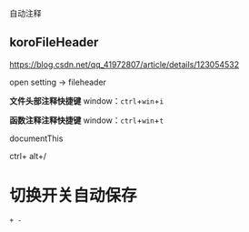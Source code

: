 自动注释

## koroFileHeader

https://blog.csdn.net/qq_41972807/article/details/123054532

open setting -> fileheader

**文件头部注释快捷键**
window：`ctrl`+`win`+`i`

**函数注释注释快捷键**
window：`ctrl`+`win`+`t`



documentThis

ctrl+ alt+/

# 切换开关自动保存

`+ -`